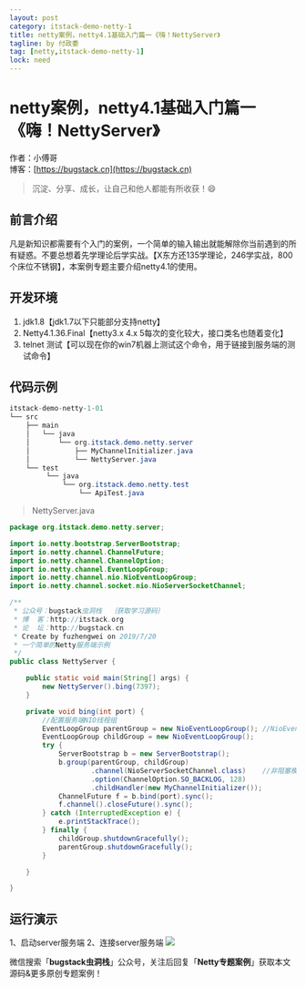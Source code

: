 ```yaml
---
layout: post
category: itstack-demo-netty-1
title: netty案例，netty4.1基础入门篇一《嗨！NettyServer》
tagline: by 付政委
tag: [netty,itstack-demo-netty-1] 
lock: need
---
```


# netty案例，netty4.1基础入门篇一《嗨！NettyServer》

作者：小傅哥
<br/>博客：[https://bugstack.cn](https://bugstack.cn)

> 沉淀、分享、成长，让自己和他人都能有所收获！😄

## 前言介绍
凡是新知识都需要有个入门的案例，一个简单的输入输出就能解除你当前遇到的所有疑惑。不要总想着先学理论后学实战。【X东方还135学理论，246学实战，800个床位不锈钢】，本案例专题主要介绍netty4.1的使用。

## 开发环境
1. jdk1.8【jdk1.7以下只能部分支持netty】
2. Netty4.1.36.Final【netty3.x 4.x 5每次的变化较大，接口类名也随着变化】
3. telnet 测试【可以现在你的win7机器上测试这个命令，用于链接到服务端的测试命令】

## 代码示例
```java
itstack-demo-netty-1-01
└── src
    ├── main
    │   └── java
    │       └── org.itstack.demo.netty.server
    │           ├── MyChannelInitializer.java
    │           └── NettyServer.java
    └── test
         └── java
             └── org.itstack.demo.netty.test
                 └── ApiTest.java
```

>NettyServer.java

```java
package org.itstack.demo.netty.server;

import io.netty.bootstrap.ServerBootstrap;
import io.netty.channel.ChannelFuture;
import io.netty.channel.ChannelOption;
import io.netty.channel.EventLoopGroup;
import io.netty.channel.nio.NioEventLoopGroup;
import io.netty.channel.socket.nio.NioServerSocketChannel;

/**
 * 公众号：bugstack虫洞栈  ｛获取学习源码｝
 * 博  客：http://itstack.org
 * 论  坛：http://bugstack.cn
 * Create by fuzhengwei on 2019/7/20
 * 一个简单的Netty服务端示例
 */
public class NettyServer {

    public static void main(String[] args) {
        new NettyServer().bing(7397);
    }

    private void bing(int port) {
        //配置服务端NIO线程组
        EventLoopGroup parentGroup = new NioEventLoopGroup(); //NioEventLoopGroup extends MultithreadEventLoopGroup Math.max(1, SystemPropertyUtil.getInt("io.netty.eventLoopThreads", NettyRuntime.availableProcessors() * 2));
        EventLoopGroup childGroup = new NioEventLoopGroup();
        try {
            ServerBootstrap b = new ServerBootstrap();
            b.group(parentGroup, childGroup)
                    .channel(NioServerSocketChannel.class)    //非阻塞模式
                    .option(ChannelOption.SO_BACKLOG, 128)
                    .childHandler(new MyChannelInitializer());
            ChannelFuture f = b.bind(port).sync();
            f.channel().closeFuture().sync();
        } catch (InterruptedException e) {
            e.printStackTrace();
        } finally {
            childGroup.shutdownGracefully();
            parentGroup.shutdownGracefully();
        }

    }

}

```
## 运行演示
1、启动server服务端
2、连接server服务端
![](https://bugstack.cn/assets/images/pic-content/2019/08/netty-01-2.jpg)

微信搜索「**bugstack虫洞栈**」公众号，关注后回复「**Netty专题案例**」获取本文源码&更多原创专题案例！
